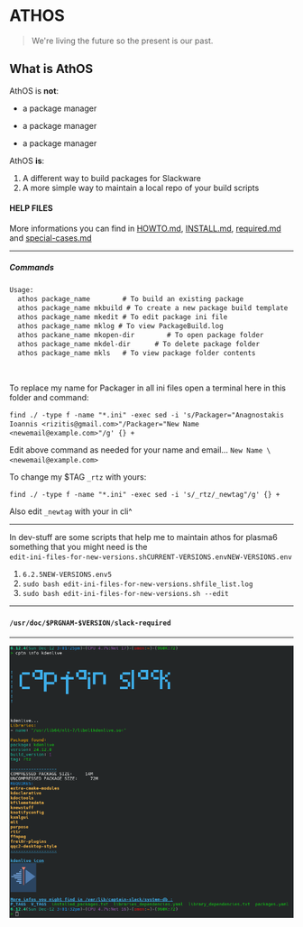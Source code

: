# ATHOS

> We're living the future so the present is our past.

## What is AthOS

AthOS is **not**:

* a package manager
- a package manager
+ a package manager

AthOS **is**:

1.  A different way to build packages for Slackware
2.  A more simple way to maintain a local repo of your build scripts

#### HELP FILES

More informations you can find in [HOWTO.md](./DOCS/HOWTO.md "HOWTO.md"), 
[INSTALL.md](./DOCS/INSTALL.md "INSTALL.md"), 
[required.md](./DOCS/required.md "required.md") and 
[special-cases.md](./DOCS/special-cases.md "special-cases.md")

- - -
##### Commands

```
Usage:
  athos package_name        # To build an existing package
  athos package_name mkbuild # To create a new package build template
  athos package_name mkedit # To edit package ini file
  athos package_name mklog # To view PackageBuild.log
  athos packane_name mkopen-dir        # To open package folder
  athos package_name mkdel-dir      # To delete package folder
  athos package_name mkls   # To view package folder contents

  
```
To replace my name for Packager in all ini files open a terminal here in this
folder and command:

```
find ./ -type f -name "*.ini" -exec sed -i 's/Packager="Anagnostakis Ioannis <rizitis@gmail.com>"/Packager="New Name <newemail@example.com>"/g' {} +
```
Edit above command as needed for your name and email... `New Name
\<newemail@example.com>`

To change my $TAG `_rtz` with yours:

```
find ./ -type f -name "*.ini" -exec sed -i 's/_rtz/_newtag"/g' {} +
```
Also edit `_newtag` with your in cli^

- - -
In dev-stuff are some scripts that help me to maintain athos for plasma6
something that you might need is the  
`edit-ini-files-for-new-versions.shCURRENT-VERSIONS.envNEW-VERSIONS.env` 

1.  `6.2.5NEW-VERSIONS.env5`
2.  `sudo bash edit-ini-files-for-new-versions.shfile_list.log`
3.  `sudo bash edit-ini-files-for-new-versions.sh --edit`

- - -
#### `/usr/doc/$PRGNAM-$VERSION/slack-required`       

> 

- - -
![image](./cptn.png)


